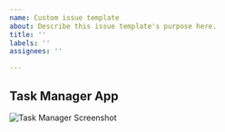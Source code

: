 ```yaml
---
name: Custom issue template
about: Describe this issue template's purpose here.
title: ''
labels: ''
assignees: ''

---
```


## Task Manager App
![Task Manager Screenshot](https://raw.githubusercontent.com/username/task-manager/main/screenshots/homepage.png)
